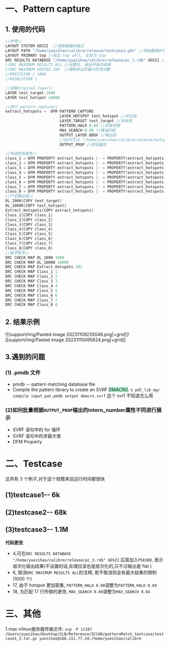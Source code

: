 # 一、Pattern capture
## 1. 使用的代码
```c
//声明//
LAYOUT SYSTEM GDSII  //读取数据的格式
LAYOUT PATH "/home/yuezihao/calibre/release/testcase1.gds" //原始数据的存放路径
LAYOUT PRIMARY top //指定 top cell, 此处为 top
DRC RESULTS DATABASE "/home/yuezihao/calibre/release/pc_1.rdb" GDSII //指定输出数据的格式和存放路径, 同时可以设置'PSEUDO'参数,用来输出层次化结果
//DRC MAXIMUM RESULTS ALL //设置后, 输出所有的结果
//DRC MAXIMUM VERTEX 199  //限制多边形最大的顶点数
//PRECISION 1 1000 
//RESOLUTION 1

//读取original layer//
LAYER test_target 1000  
LAYER test_hotspot 10000  

//进行 pattern capture//
extract_hotspots =  DFM PATTERN CAPTURE
						LAYER_HOTSPOT test_hotspot //标记层
					    LAYER_TARGET test_target //目标层
					    PATTERN_HALO 0.08 //抓取范围
					    MAX_SEARCH 0.08 //精准匹配
					    OUTPUT_LAYER BBOX //输出层
					    //OUTFILE "/home/yuezihao/calibre/release/hotspot_library.pmdb" //输出模式库
					    OUTPUT_PROP //附加属性

//筛选附加属性//
class_1 = DFM PROPERTY extract_hotspots [- = PROPERTY(extract_hotspots, intern_number)]==1
class_2 = DFM PROPERTY extract_hotspots [- = PROPERTY(extract_hotspots, intern_number)]==2
class_3 = DFM PROPERTY extract_hotspots [- = PROPERTY(extract_hotspots, intern_number)]==3
class_4 = DFM PROPERTY extract_hotspots [- = PROPERTY(extract_hotspots, intern_number)]==4
class_5 = DFM PROPERTY extract_hotspots [- = PROPERTY(extract_hotspots, intern_number)]==5
class_6 = DFM PROPERTY extract_hotspots [- = PROPERTY(extract_hotspots, intern_number)]==6
class_7 = DFM PROPERTY extract_hotspots [- = PROPERTY(extract_hotspots, intern_number)]==7
class_8 = DFM PROPERTY extract_hotspots [- = PROPERTY(extract_hotspots, intern_number)]==8
//产生输出层//
OL_1000{COPY test_target}
OL_10000{COPY test_hotspot}
Extract_Hotspots{COPY extract_hotspots}
Class_1{COPY class_1}
Class_2{COPY class_2}
Class_3{COPY class_3}
Class_4{COPY class_4}
Class_5{COPY class_5}
Class_6{COPY class_6}
Class_7{COPY class_7}
Class_8{COPY class_8}
//赋予层号//
DRC CHECK MAP OL_1000 1000
DRC CHECK MAP OL_10000 10000
DRC CHECK MAP Extract_Hotspots 101
DRC CHECK MAP Class_1 1
DRC CHECK MAP Class_2 2
DRC CHECK MAP Class_3 3
DRC CHECK MAP Class_4 4
DRC CHECK MAP Class_5 5
DRC CHECK MAP Class_6 6
DRC CHECK MAP Class_7 7
DRC CHECK MAP Class_8 8
```
## 2. 结果示例
![[support/img/Pasted image 20231109235046.png|+grid]]![[support/img/Pasted image 20231110095824.png|+grid]]
## 3.遇到的问题
### (1) .pmdb 文件
- pmdb -- pattern matching database file
- Compile the pattern library to create an SVRF <span style="background:#affad1">DMACRO</span>.
	  `% pdl_lib_mgr compile input pat.pmdb output dmacro.svrf`
	这个 svrf 不知道怎么用
### (2)如何批量根据`OUTPUT_PROP`输出的**intern_number**属性不同进行展示
- SVRF 语句中的 for 循环
- SVRF 语句中的求最大值
- DFM Property

# 二、Testcase
总共有 3 个例子,对于这个规模来说运行时间都很快
## (1)testcase1-- 6k
## (2)testcase2-- 68k
## (3)testcase3-- 1.1M
**代码更改**
- 4,可在`DRC RESULTS DATABASE "/home/yuezihao/calibre/release/pc_3.rdb" GDSII`  后面加入`PSEUDO`, 表示层次化输出结果(不设置的话,处理应该也是层次化的,只不过输出是 flat )
- 6, 取消`DRC MAXIMUM RESULTS ALL`的注释, 若不取消则会有最大结果的限制(1000 个)
- 17, 由于 hotspot 更加密集, `PATTERN_HALO 0.08`调整为`PATTERN_HALO 0.04`
- 18, 为匹配 17 行所做的更改, `MAX_SEARCH 0.08`调整为`MAX_SEARCH 0.04`
# 三、其他
1.mac->linux服务器传输文件: 
`scp -P 11187 /Users/yuezihao/Desktop/CLB/Reference/ICCAD/patternMatch_testcase/testcase1_2.tar.gz yuezihao@166.111.77.24:/home/yuezihao/calibre`